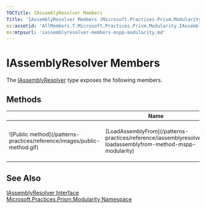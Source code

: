 ```yaml
---
TOCTitle: IAssemblyResolver Members
Title: 'IAssemblyResolver Members (Microsoft.Practices.Prism.Modularity)'
ms:assetid: 'AllMembers.T:Microsoft.Practices.Prism.Modularity.IAssemblyResolver'
ms:mtpsurl: 'iassemblyresolver-members-mspp-modularity.md'
---
```


# IAssemblyResolver Members

The [IAssemblyResolver](/patterns-practices/reference/iassemblyresolver-interface-mspp-modularity) type exposes the following members.

## Methods


<table>

<thead>
<tr class="header">
<th> </th>
<th>Name</th>
<th>Description</th>
</tr>
</thead>
<tbody>
<tr class="odd">
<td>![Public method](/patterns-practices/reference/images/public-method.gif)</td>
<td>[LoadAssemblyFrom](/patterns-practices/reference/iassemblyresolver-loadassemblyfrom-method-mspp-modularity)</td>
<td><div class="summary">
Load an assembly when it's required by the application.
</div></td>
</tr>
</tbody>
</table>

## See Also

[IAssemblyResolver Interface](/patterns-practices/reference/iassemblyresolver-interface-mspp-modularity)  
[Microsoft.Practices.Prism.Modularity Namespace](/patterns-practices/reference/mspp-modularity-namespace)  